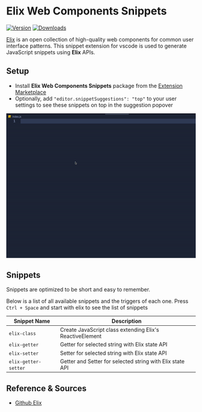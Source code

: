 # Elix Web Components Snippets

[![Version](https://img.shields.io/vscode-marketplace/v/amarnathchandana.elixwcsnippets.svg)](https://marketplace.visualstudio.com/items?itemName=amarnathchandana.elixwcsnippets) [![Downloads](https://img.shields.io/vscode-marketplace/d/amarnathchandana.elixwcsnippets.svg)](https://marketplace.visualstudio.com/items?itemName=amarnathchandana.elixwcsnippets)

[Elix](https://component.kitchen/elix) is an open collection of high-quality web components for common user interface patterns. This snippet extension for vscode is used to generate JavaScript snippets using **Elix** APIs.

## Setup

- Install **Elix Web Components Snippets** package from the [Extension Marketplace](https://marketplace.visualstudio.com/items?itemName=AmarnathChandana.elixwcsnippets)
- Optionally, add `"editor.snippetSuggestions": "top"` to your user settings to see these snippets on top in the suggestion popover

![Usage](./elix-web-components.gif)

## Snippets

Snippets are optimized to be short and easy to remember.

Below is a list of all available snippets and the triggers of each one. Press `Ctrl + Space` and start with elix to see the list of snippets

| Snippet Name   | Description                                                      |
| ----------- | ------------------------------------------------------------------- |
| `elix-class`     | Create JavaScript class extending Elix's ReactiveElement       |
| `elix-getter`     | Getter for selected string with Elix state API       |
| `elix-setter`     | Setter for selected string with Elix state API       |
| `elix-getter-setter`     | Getter and Setter for selected string with Elix state API       |

## Reference & Sources
- [Github Elix](https://github.com/elix/elix)